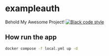 # exampleauth

Behold My Awesome Project!
[![Black code style](https://img.shields.io/badge/code%20style-black-000000.svg)](https://github.com/ambv/black)

## How run the app
```bash
docker compose -f local.yml up -d
```